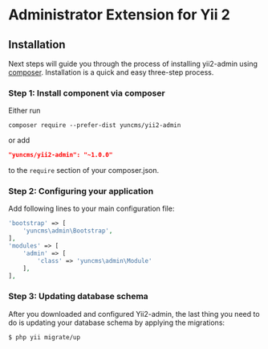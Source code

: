 # Administrator Extension for Yii 2

Installation
------------

Next steps will guide you through the process of installing yii2-admin using [composer](http://getcomposer.org/download/). Installation is a quick and easy three-step process.

### Step 1: Install component via composer

Either run

```
composer require --prefer-dist yuncms/yii2-admin
```

or add

```json
"yuncms/yii2-admin": "~1.0.0"
```

to the `require` section of your composer.json.

### Step 2: Configuring your application

Add following lines to your main configuration file:

```php
'bootstrap' => [
    'yuncms\admin\Bootstrap',
],
'modules' => [
    'admin' => [
        'class' => 'yuncms\admin\Module'   
    ],
],
```

### Step 3: Updating database schema

After you downloaded and configured Yii2-admin, the last thing you need to do is updating your database schema by applying the migrations:

```bash
$ php yii migrate/up 
```